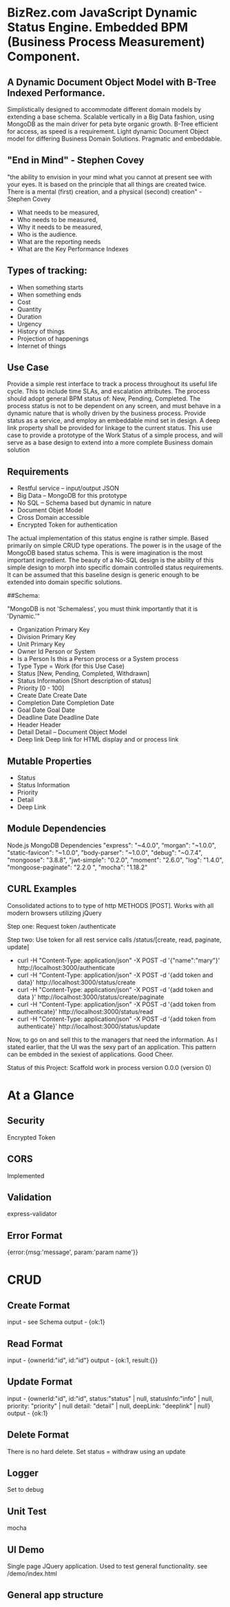 # BizRez.com  JavaScript Dynamic Status Engine. Embedded BPM (Business Process Measurement) Component.

## A Dynamic Document Object Model with B-Tree Indexed Performance.
Simplistically designed to accommodate different domain models by extending a base schema.
Scalable vertically in a Big Data fashion, using MongoDB as the main driver for peta byte
organic growth. B-Tree efficient for access, as speed is a requirement. Light dynamic Document
Object model for differing Business Domain Solutions. Pragmatic and embeddable.


## "End in Mind" - Stephen Covey
"the ability to envision in your mind what you cannot at present see with your eyes.
 It is based on the principle that all things are created twice.
 There is a mental (first) creation, and a physical (second) creation" - Stephen Covey

- What needs to be measured,
- Who needs to be measured,
- Why it needs to be measured,
- Who is the audience.
- What are the reporting needs
- What are the Key Performance Indexes


## Types of tracking:

- When something starts
- When something ends
- Cost
- Quantity
- Duration
- Urgency
- History of things
- Projection of happenings
- Internet of things


## Use Case

Provide a simple rest interface to track a process throughout its useful life cycle.
This to include time SLAs, and escalation attributes. The process should adopt general
BPM status of: New, Pending, Completed. The process status is not to be dependent on any screen,
and must behave in a dynamic nature that is wholly driven by the business process. Provide
status as a service, and employ an embeddable mind set in design.
A deep link property shall be provided for linkage to the current status.
This use case to provide a prototype of the Work Status of a simple process,
and will serve as a base design to extend into a more complete Business domain solution

## Requirements

- Restful service – input/output JSON
- Big Data – MongoDB for this prototype
- No SQL – Schema based but dynamic in nature
- Document Objet Model
- Cross Domain accessible
- Encrypted Token for authentication

The actual implementation of this status engine is rather simple. Based primarily on simple CRUD type operations.  The power is in the usage of the MongoDB based status schema. This is were imagination is the most important ingredient.  The beauty of a No-SQL design is the ability of this simple design to morph into specific domain controlled status requirements. It can be assumed that this baseline design is generic enough to be extended into domain specific solutions.


##Schema:

"MongoDB is not 'Schemaless', you must think importantly that it is 'Dynamic.'"

- Organization 			Primary Key
- Division			    Primary Key
- Unit			        Primary Key
- Owner Id			    Person or System
- Is a Person			Is this a Person process or a System process
- Type				    Type = Work (for this Use Case)
- Status				[New, Pending, Completed, Withdrawn]
- Status Information	[Short description of status]
- Priority			    [0 - 100]
- Create Date			Create Date
- Completion Date		Completion Date
- Goal Date			    Goal Date
- Deadline Date			Deadline Date
- Header			    Header
- Detail				Detail – Document Object Model
- Deep link			    Deep link for HTML display and or process link

## Mutable Properties
- Status
- Status Information
- Priority
- Detail
- Deep Link


## Module Dependencies

Node.js
MongoDB
		Dependencies
     "express": "~4.0.0",
      “morgan": "~1.0.0",
      "static-favicon": "~1.0.0",
      "body-parser": "~1.0.0",
      "debug": "~0.7.4",
      "mongoose": "3.8.8",
       "jwt-simple": "0.2.0",
       "moment": "2.6.0",
       "log": "1.4.0",
       "mongoose-paginate": "2.2.0 ",
       "mocha": "1.18.2"


## CURL Examples

Consolidated actions to to type of http METHODS [POST]. Works with all modern browsers utilizing jQuery

 Step one: Request token /authenticate

 Step two: Use token for all rest service calls /status/[create, read, paginate, update]

- curl -H "Content-Type: application/json" -X POST -d '{"name":"mary"}' http://localhost:3000/authenticate
- curl -H "Content-Type: application/json" -X POST -d '{add token and data}' http://localhost:3000/status/create
- curl -H "Content-Type: application/json" -X POST -d '{add token and data }' http://localhost:3000/status/create/paginate
- curl -H "Content-Type: application/json" -X POST -d '{add token from authenticate}' http://localhost:3000/status/read
- curl -H "Content-Type: application/json" -X POST -d '{add token from authenticate}' http://localhost:3000/status/update


Now, to go on and sell this to the managers that need the information. As I stated earlier, that the UI was
the sexy part of an application. This pattern can be embded in the sexiest of applications. Good Cheer.

Status of this Project: Scaffold work in process version 0.0.0 (version 0)

# At a Glance

## Security

 Encrypted Token

## CORS

Implemented

## Validation

express-validator

## Error Format

{error:{msg:'message', param:'param name'}}

# CRUD

## Create Format
input - see Schema
output - {ok:1}


## Read Format
input - {ownerId:"id", id:"id"}
output - {ok:1, result:{}}


## Update Format

input - {ownerId:"id", id:"id", status:"status" | null, statusInfo:"info" | null, priority: "priority" | null
detail: "detail" | null, deepLink: "deeplink" | null}
output - {ok:1}


## Delete Format
There is no hard delete. Set status = withdraw using an update


## Logger

Set to debug

## Unit Test

mocha

## UI Demo

Single page JQuery application. Used to test general functionality. see /demo/index.html

## General app structure











